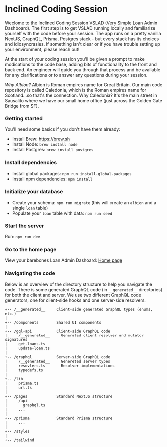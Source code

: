 # Inclined Coding Session

Weclome to the Inclined Coding Session VSLAD (Very Simple Loan Admin Dashboard). The first step is to get VSLAD running locally and familiarize yourself with the code before your session. The app runs on a pretty vanilla NextJS, GraphQL, Prisma, Postgres stack - but every stack has its choices and idiosyncrasies. If something isn't clear or if you have trouble setting up your environment, please reach out!

At the start of your coding session you'll be given a prompt to make modications to the code base, adding bits of functionality to the front and back end. An engineer will guide you through that process and be available for any clarifications or to answer any questions during your session.

*Why Albion?*
Albion is Roman empires name for Great Britain. Our main code repository is called Caledonia, which is the Roman empires name for Scotland...so that's the connection. Why Caledonia? It's the main street in Sausalito where we have our small home office (just across the Golden Gate Bridge from SF).

### Getting started

You'll need some basics if you don't have them already:
- Install Brew: https://brew.sh
- Install Node: `brew install node`
- Install Postgres: `brew install postgres`

### Install dependencies

- Install global packages: `npm run install-global-packages`
- Install npm dependencies: `npm install`

### Initialize your database

- Create your schema: `npm run migrate` (this will create an `albion` and a single `loan` table)
- Populate your `loan` table with data: `npm run seed`

### Start the server

Run: `npm run dev`

### Go to the home page 

View your barebones Loan Admin Dashoard: [Home page](http://localhost:3000)

### Navigating the code

Below is an overview of the directory structure to help you navigate the code. There is some generated GraphQL code (in `__generated__` directories) for both the client and server. We use two different GraphQL code generators, one for client-side hooks and one server-side resolvers.

```
+-- /__generated__     Client-side generated GraphQL types (enums, etc.)
|
+-- /components        Shared UI components
|
+-- /gql-api           Client-side GraphQL code
|     /__generated__     Generated client resolver and mutator signatures
|     get-loans.ts             
|     update-loan.ts
|
+-- /graphql           Server-side GraphQL code
|     /__generated__     Genereted server types
|     resovlers.ts       Resolver implementations
|     typedefs.ts
|
+-- /lib
|     prisma.ts
|     url.ts
|
+-- /pages             Standard NextJS structure
|     /api
|       graphql.ts
|     ...
|    
+-- /prisma            Standard Prisma structure
|     ...
|
+-- /styles
|
+-- /tailwind
```
